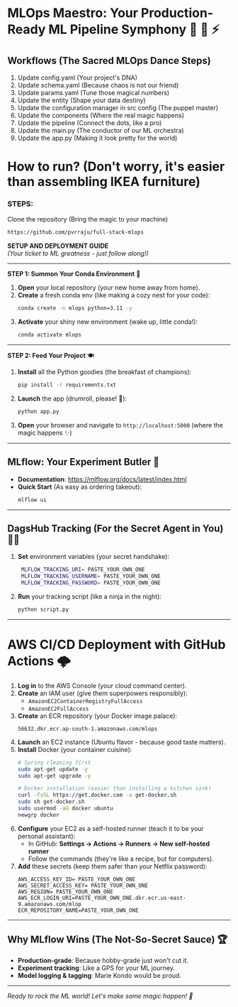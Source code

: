 # MLOps Maestro: Your Production-Ready ML Pipeline Symphony 🚀 🤖 ⚡️

## Workflows (The Sacred MLOps Dance Steps)

1. Update config.yaml (Your project's DNA)
2. Update schema.yaml (Because chaos is not our friend)
3. Update params.yaml (Tune those magical numbers)
4. Update the entity (Shape your data destiny)
5. Update the configuration manager in src config (The puppet master)
6. Update the components (Where the real magic happens)
7. Update the pipeline (Connect the dots, like a pro)
8. Update the main.py (The conductor of our ML orchestra)
9. Update the app.py (Making it look pretty for the world)

# How to run? (Don't worry, it's easier than assembling IKEA furniture)
### STEPS:

Clone the repository (Bring the magic to your machine)

```bash
https://github.com/pvrraju/full-stack-mlops
```
**SETUP AND DEPLOYMENT GUIDE**  
*(Your ticket to ML greatness - just follow along!)*

---

**STEP 1: Summon Your Conda Environment** 🐍  
1. **Open** your local repository (your new home away from home).  
2. **Create** a fresh conda env (like making a cozy nest for your code):  
   ```bash
   conda create -n mlops python=3.11 -y
   ```  
3. **Activate** your shiny new environment (wake up, little conda!):  
   ```bash
   conda activate mlops
   ```

---

**STEP 2: Feed Your Project** 🍽️  
1. **Install** all the Python goodies (the breakfast of champions):  
   ```bash
   pip install -r requirements.txt
   ```  
2. **Launch** the app (drumroll, please! 🥁):  
   ```bash
   python app.py
   ```  
3. **Open** your browser and navigate to `http://localhost:5000` (where the magic happens ✨)

---

## MLflow: Your Experiment Butler 🎩  
- **Documentation**: https://mlflow.org/docs/latest/index.html  
- **Quick Start** (As easy as ordering takeout):  
  ```bash
  mlflow ui
  ```

---

## DagsHub Tracking (For the Secret Agent in You) 🕵️‍♂️  
1. **Set** environment variables (your secret handshake):  
   ```bash
    MLFLOW_TRACKING_URI= PASTE_YOUR_OWN_ONE
    MLFLOW_TRACKING_USERNAME= PASTE_YOUR_OWN_ONE
    MLFLOW_TRACKING_PASSWORD= PASTE_YOUR_OWN_ONE
   ```  
2. **Run** your tracking script (like a ninja in the night):  
   ```bash
   python script.py
   ```

---

# AWS CI/CD Deployment with GitHub Actions 🌩️

1. **Log in** to the AWS Console (your cloud command center).  
2. **Create** an IAM user (give them superpowers responsibly):  
   - `AmazonEC2ContainerRegistryFullAccess`  
   - `AmazonEC2FullAccess`  
3. **Create** an ECR repository (your Docker image palace):  
   ```
   56632.dkr.ecr.ap-south-1.amazonaws.com/mlops
   ```  
4. **Launch** an EC2 instance (Ubuntu flavor - because good taste matters).  
5. **Install** Docker (your container cuisine):  
   ```bash
   # Spring cleaning first
   sudo apt-get update -y
   sudo apt-get upgrade -y

   # Docker installation (easier than installing a kitchen sink)
   curl -fsSL https://get.docker.com -o get-docker.sh
   sudo sh get-docker.sh
   sudo usermod -aG docker ubuntu
   newgrp docker
   ```  
6. **Configure** your EC2 as a self-hosted runner (teach it to be your personal assistant):  
   - In GitHub: **Settings → Actions → Runners → New self-hosted runner**  
   - Follow the commands (they're like a recipe, but for computers).  
7. **Add** these secrets (keep them safer than your Netflix password):  
   ```
   AWS_ACCESS_KEY_ID= PASTE_YOUR_OWN_ONE
   AWS_SECRET_ACCESS_KEY= PASTE_YOUR_OWN_ONE
   AWS_REGION= PASTE_YOUR_OWN_ONE
   AWS_ECR_LOGIN_URI=PASTE_YOUR_OWN_ONE.dkr.ecr.us-east-9.amazonaws.com/mlop
   ECR_REPOSITORY_NAME=PASTE_YOUR_OWN_ONE
   ```

---

## Why MLflow Wins (The Not-So-Secret Sauce) 🏆  
- **Production-grade**: Because hobby-grade just won't cut it.
- **Experiment tracking**: Like a GPS for your ML journey.
- **Model logging & tagging**: Marie Kondo would be proud.

---

*Ready to rock the ML world! Let's make some magic happen! 🚀*
